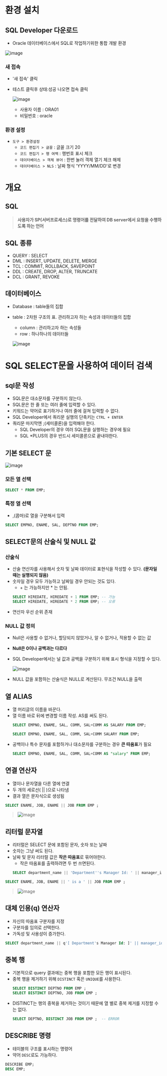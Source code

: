 # 환경 설치
## SQL Developer 다운로드
* Oracle 데이터베이스에서 SQL로 작업하기위한 통합 개발 환경  
  
![image](https://user-images.githubusercontent.com/79209568/114253251-720d4e80-99e4-11eb-876d-7814bd8febdc.png)

### 새 접속
* '새 접속' 클릭
* 테스트 클릭후 상태:성공 나오면 접속 클릭  
  
  ![image](https://user-images.githubusercontent.com/79209568/114253661-01673180-99e6-11eb-98fc-365310d9695a.png)
  * 사용자 이름 : ORA01
  * 비밀번호 : oracle

### 환경 설정
* `도구 > 환경설정`
  * `코드 편집기 > 글꼴` : 글꼴 크기 20
  * `코드 편집기 > 행 여백` : 행번호 표시 체크
  * `데이터베이스 > 객체 뷰어` : 한번 눌러 객체 열기 체크 해제
  * `데이터베이스 > NLS` : 날짜 형식 'YYYY/MM/DD'로 변경

# 개요
## SQL
> #### 사용자가 SP(서버프로세스)로 명령어를 전달하여 DB server에서 요청을 수행하도록 하는 언어
## SQL 종류
* QUERY : SELECT 
* DML   : INSERT, UPDATE, DELETE, MERGE 
* TCL   : COMMIT, ROLLBACK, SAVEPOINT 
* DDL   : CREATE, DROP, ALTER, TRUNCATE 
* DCL   : GRANT, REVOKE 
## 데이터베이스
* Database : table들의 집합
* table : 2차원 구조의 표. 관리하고자 하는 속성과 데이터들의 집합
  * column : 관리하고자 하는 속성들
  * row : 하나하나의 데이터들
  
  ![image](https://user-images.githubusercontent.com/79209568/114254731-0dee8880-99ec-11eb-9c8d-11c14ec66263.png)
  
  
# SQL SELECT문을 사용하여 데이터 검색
## sql문 작성
* SQL문은 대소문자를 구분하지 않는다.
* SQL문은 한 줄 또는 여러 줄에 입력할 수 있다.
* 키워드는 약어로 표기하거나 여러 줄에 걸쳐 입력할 수 없다.
* SQL Developer에서 쿼리문 실행의 단축키는 `CTRL + ENTER`
* 쿼리문 마지막엔 ;(세미콜론)을 입력해야 한다.
  * SQL Developer의 경우 여러 SQL문을 실행하는 경우에 필요
  * SQL \*PLUS의 경우 반드시 세미콜론으로 끝내야한다.

## 기본 SELECT 문
![image](https://user-images.githubusercontent.com/79209568/114254911-3d51c500-99ed-11eb-8e74-e10795912b8c.png)

### 모든 열 선택
```sql
SELECT * FROM EMP;
```
### 특정 열 선택
* ,(콤마)로 열을 구분해서 입력
```sql
SELECT EMPNO, ENAME, SAL, DEPTNO FROM EMP;
```

## SELECT문의 산술식 및 NULL 값
### 산술식
* 산술 연산자를 사용해서 숫자 및 날짜 데이터로 표현식을 작성할 수 있다. **(문자일 때는 실행되지 않음)**
* 숫자일 경우 모두 가능하고 날짜일 경우 안되는 것도 있다.
  * \+ 는 가능하지만 \* 는 안됨.
  ```SQL
  SELECT HIREDATE, HIREDATE + 1 FROM EMP; -- 가능
  SELECT HIREDATE, HIREDATE * 2 FROM EMP; -- 오류
  ```
* 연산자 우선 순위 존재

### NULL 값 정의
* Null은 사용할 수 없거나, 할당되지 않았거나, 알 수 없거나, 적용할 수 없는 값
* **Null은 0이나 공백과는 다르다**
* SQL Developer에서는 널 값과 공백을 구분하기 위해 표시 형식을 지정할 수 있다.
  
  ![image](https://user-images.githubusercontent.com/79209568/114255797-a38c1700-99f0-11eb-8026-3658460fd89f.png)
* NULL 값을 포함하는 산술식은 NULL로 계산된다. 무조건 NULL을 출력

## 열 ALIAS
* 열 머리글의 이름을 바꾼다.
* 열 이름 바로 뒤에 변경할 이름 작성. AS를 써도 된다.
  ```SQL
  SELECT EMPNO, ENAME, SAL, COMM, SAL+COMM AS SALARY FROM EMP;
  
  SELECT EMPNO, ENAME, SAL, COMM, SAL+COMM SALARY FROM EMP;
  ```
* 공백이나 특수 문자를 포함하거나 대소문자를 구분하는 경우 **큰 따옴표**가 필요
  ```SQL
  SELECT EMPNO, ENAME, SAL, COMM, SAL+COMM AS "salary" FROM EMP;
  ```
  
## 연결 연산자
* 열이나 문자열을 다른 열에 연결
* 두 개의 세로선( || )으로 나타냄
* 결과 열은 문자식으로 생성됨
```SQL
SELECT ENAME, JOB, ENAME || JOB FROM EMP ;
```
> ![image](https://user-images.githubusercontent.com/79209568/114256075-9a9c4500-99f2-11eb-9412-5f2317216007.png)


## 리터럴 문자열
* 리터럴은 SELECT 문에 포함된 문자, 숫자 또는 날짜
* 숫자는 그냥 써도 된다.
* 날짜 및 문자 리터럴 값은 **작은 따옴표**로 묶어야한다.
  * 작은 따옴표를 출력하려면 두 번 쓰면된다.
  ```SQL
  SELECT department_name || 'Department''s Manager Id: ' || manager_id As "Department and Manager" FROM departments;
  ```
```SQL
SELECT ENAME, JOB, ENAME || ' is a ' || JOB FROM EMP ;
```
> ![image](https://user-images.githubusercontent.com/79209568/114256111-dc2cf000-99f2-11eb-820d-f671dd0e3a6b.png)

## 대체 인용(q) 연산자
* 자신의 따옴표 구분자를 지정
* 구분자를 임의로 선택한다.
* 가독성 및 사용성이 증가한다.
```SQL
SELECT department_name || q'[ Department's Manager Id: ]' || manager_id AS "Department and Manager" FROM departments;
```

## 중복 행
* 기본적으로 query 결과에는 중복 행을 포함한 모든 행이 표시된다.
* 중복 행을 제거하기 위해 ```DISTINCT``` 혹은 ```UNIQUE```를 사용한다.
  ```sql
  SELECT DISTINCT DEPTNO FROM EMP ;
  SELECT DISTINCT DEPTNO, JOB FROM EMP ;
  ```
* DISTINCT는 행의 중복을 제거하는 것이기 때문에 열 별로 중복 제거를 지정할 수는 없다.
  ```sql
  SELECT DEPTNO, DISTINCT JOB FROM EMP ;  -- ERROR 
  ```
  
## DESCRIBE 명령
* 테이블의 구조를 표시하는 명령어
* 약어 ```DESC```로도 가능하다.
```SQL
DESCRIBE EMP;
DESC EMP;
```
